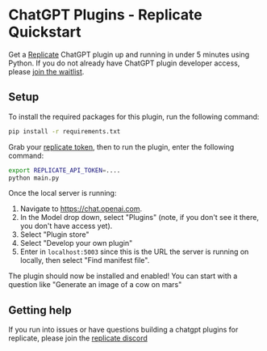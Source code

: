 # ChatGPT Plugins - Replicate Quickstart

Get a [Replicate](https://replicate.com)  ChatGPT plugin up and running in under 5 minutes using Python. If you do not already have ChatGPT plugin developer access, please [join the waitlist](https://openai.com/waitlist/plugins).

## Setup

To install the required packages for this plugin, run the following command:

```bash
pip install -r requirements.txt
```

Grab your [replicate token](https://replicate.com/account), then to run the plugin, enter the following command:

```bash
export REPLICATE_API_TOKEN=....
python main.py
```

Once the local server is running:

1. Navigate to https://chat.openai.com. 
2. In the Model drop down, select "Plugins" (note, if you don't see it there, you don't have access yet).
3. Select "Plugin store"
4. Select "Develop your own plugin"
5. Enter in `localhost:5003` since this is the URL the server is running on locally, then select "Find manifest file".

The plugin should now be installed and enabled! You can start with a question like "Generate an image of a cow on mars"

## Getting help

If you run into issues or have questions building a chatgpt plugins for replicate, please join the [replicate discord](https://discord.gg/replicate)
